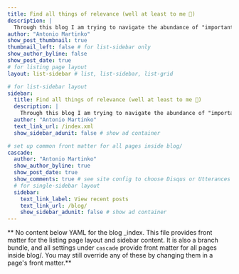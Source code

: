 ```yaml
---
title: Find all things of relevance (well at least to me 🤷)
description: |
  Through this blog I am trying to navigate the abundance of "important" information and deliver the most relevant of them all. Basically, digging through a bunch of 💩 people constantly read these days and trying not to be one myself 🤞.
author: "Antonio Martinko"
show_post_thumbnail: true
thumbnail_left: false # for list-sidebar only
show_author_byline: false
show_post_date: true
# for listing page layout
layout: list-sidebar # list, list-sidebar, list-grid

# for list-sidebar layout
sidebar: 
  title: Find all things of relevance (well at least to me 🤷)
  description: |
    Through this blog I am trying to navigate the abundance of "important" information and deliver the most relevant of them all. Basically, digging through a bunch of 💩 people constantly read these days and trying not to be one myself 🤞.
  author: "Antonio Martinko"
  text_link_url: /index.xml
  show_sidebar_adunit: false # show ad container

# set up common front matter for all pages inside blog/
cascade:
  author: "Antonio Martinko"
  show_author_byline: true
  show_post_date: true
  show_comments: true # see site config to choose Disqus or Utterances
  # for single-sidebar layout
  sidebar:
    text_link_label: View recent posts
    text_link_url: /blog/
    show_sidebar_adunit: false # show ad container
---
```


** No content below YAML for the blog _index. This file provides front matter for the listing page layout and sidebar content. It is also a branch bundle, and all settings under `cascade` provide front matter for all pages inside blog/. You may still override any of these by changing them in a page's front matter.**
